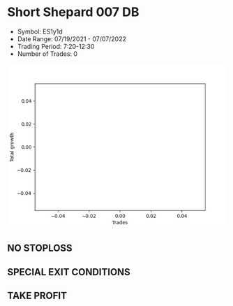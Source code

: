 # Short Shepard 007 DB 
- Symbol: ES1y1d
- Date Range: 07/19/2021 - 07/07/2022
- Trading Period: 7:20-12:30
- Number of Trades: 0

![Plot](ShortShepard007DBES1y1d.png)
## NO STOPLOSS









## SPECIAL EXIT CONDITIONS 


## TAKE PROFIT









